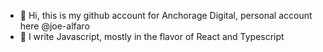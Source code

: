 - 👋 Hi, this is my github account for Anchorage Digital, personal account here @joe-alfaro
- 👀 I write Javascript, mostly in the flavor of React and Typescript

<!---
joe-alfaro-anchorage/joe-alfaro-anchorage is a ✨ special ✨ repository because its `README.md` (this file) appears on your GitHub profile.
You can click the Preview link to take a look at your changes.
--->
